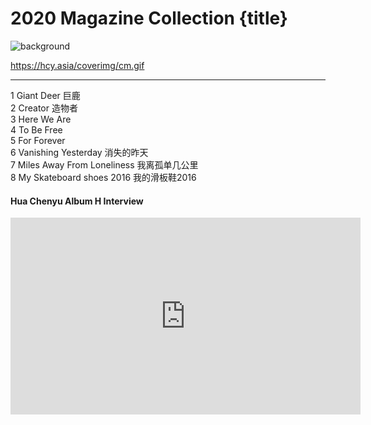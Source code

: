 # 2020 Magazine Collection {title}
![background](https://s1.ax1x.com/2020/06/22/NGYGlQ.jpg)

https://hcy.asia/coverimg/cm.gif

---------------------------------

1 Giant Deer 巨鹿  
2 Creator 造物者  
3 Here We Are  
4 To Be Free  
5 For Forever  
6 Vanishing Yesterday 消失的昨天  
7 Miles Away From Loneliness 我离孤单几公里  
8 My Skateboard shoes 2016 我的滑板鞋2016  


#### Hua Chenyu Album H Interview 


<iframe width="560" height="315" src="https://www.youtube.com/embed/D6LSZZ1vrWY" frameborder="0" allow="accelerometer; autoplay; encrypted-media; gyroscope; picture-in-picture" allowfullscreen></iframe>

